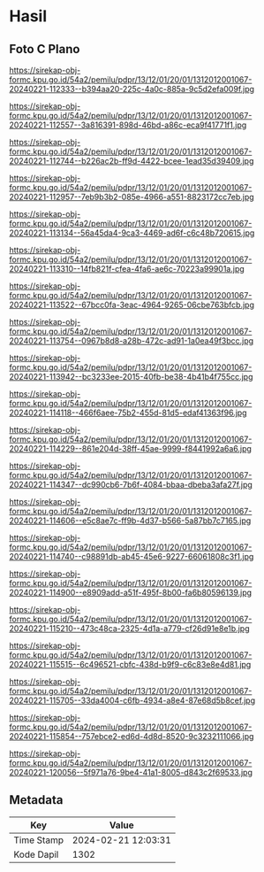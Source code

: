 # Hasil

## Foto C Plano

https://sirekap-obj-formc.kpu.go.id/54a2/pemilu/pdpr/13/12/01/20/01/1312012001067-20240221-112333--b394aa20-225c-4a0c-885a-9c5d2efa009f.jpg

https://sirekap-obj-formc.kpu.go.id/54a2/pemilu/pdpr/13/12/01/20/01/1312012001067-20240221-112557--3a816391-898d-46bd-a86c-eca9f41771f1.jpg

https://sirekap-obj-formc.kpu.go.id/54a2/pemilu/pdpr/13/12/01/20/01/1312012001067-20240221-112744--b226ac2b-ff9d-4422-bcee-1ead35d39409.jpg

https://sirekap-obj-formc.kpu.go.id/54a2/pemilu/pdpr/13/12/01/20/01/1312012001067-20240221-112957--7eb9b3b2-085e-4966-a551-8823172cc7eb.jpg

https://sirekap-obj-formc.kpu.go.id/54a2/pemilu/pdpr/13/12/01/20/01/1312012001067-20240221-113134--56a45da4-9ca3-4469-ad6f-c6c48b720615.jpg

https://sirekap-obj-formc.kpu.go.id/54a2/pemilu/pdpr/13/12/01/20/01/1312012001067-20240221-113310--14fb821f-cfea-4fa6-ae6c-70223a99901a.jpg

https://sirekap-obj-formc.kpu.go.id/54a2/pemilu/pdpr/13/12/01/20/01/1312012001067-20240221-113522--67bcc0fa-3eac-4964-9265-06cbe763bfcb.jpg

https://sirekap-obj-formc.kpu.go.id/54a2/pemilu/pdpr/13/12/01/20/01/1312012001067-20240221-113754--0967b8d8-a28b-472c-ad91-1a0ea49f3bcc.jpg

https://sirekap-obj-formc.kpu.go.id/54a2/pemilu/pdpr/13/12/01/20/01/1312012001067-20240221-113942--bc3233ee-2015-40fb-be38-4b41b4f755cc.jpg

https://sirekap-obj-formc.kpu.go.id/54a2/pemilu/pdpr/13/12/01/20/01/1312012001067-20240221-114118--466f6aee-75b2-455d-81d5-edaf41363f96.jpg

https://sirekap-obj-formc.kpu.go.id/54a2/pemilu/pdpr/13/12/01/20/01/1312012001067-20240221-114229--861e204d-38ff-45ae-9999-f8441992a6a6.jpg

https://sirekap-obj-formc.kpu.go.id/54a2/pemilu/pdpr/13/12/01/20/01/1312012001067-20240221-114347--dc990cb6-7b6f-4084-bbaa-dbeba3afa27f.jpg

https://sirekap-obj-formc.kpu.go.id/54a2/pemilu/pdpr/13/12/01/20/01/1312012001067-20240221-114606--e5c8ae7c-ff9b-4d37-b566-5a87bb7c7165.jpg

https://sirekap-obj-formc.kpu.go.id/54a2/pemilu/pdpr/13/12/01/20/01/1312012001067-20240221-114740--c98891db-ab45-45e6-9227-66061808c3f1.jpg

https://sirekap-obj-formc.kpu.go.id/54a2/pemilu/pdpr/13/12/01/20/01/1312012001067-20240221-114900--e8909add-a51f-495f-8b00-fa6b80596139.jpg

https://sirekap-obj-formc.kpu.go.id/54a2/pemilu/pdpr/13/12/01/20/01/1312012001067-20240221-115210--473c48ca-2325-4d1a-a779-cf26d91e8e1b.jpg

https://sirekap-obj-formc.kpu.go.id/54a2/pemilu/pdpr/13/12/01/20/01/1312012001067-20240221-115515--6c496521-cbfc-438d-b9f9-c6c83e8e4d81.jpg

https://sirekap-obj-formc.kpu.go.id/54a2/pemilu/pdpr/13/12/01/20/01/1312012001067-20240221-115705--33da4004-c6fb-4934-a8e4-87e68d5b8cef.jpg

https://sirekap-obj-formc.kpu.go.id/54a2/pemilu/pdpr/13/12/01/20/01/1312012001067-20240221-115854--757ebce2-ed6d-4d8d-8520-9c3232111066.jpg

https://sirekap-obj-formc.kpu.go.id/54a2/pemilu/pdpr/13/12/01/20/01/1312012001067-20240221-120056--5f971a76-9be4-41a1-8005-d843c2f69533.jpg


## Metadata

| Key        | Value               |
| ---------- | ------------------- |
| Time Stamp | 2024-02-21 12:03:31 |
| Kode Dapil | 1302                |



